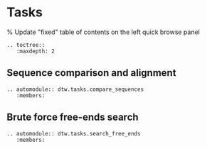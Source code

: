 # Tasks

% Update "fixed" table of contents on the left quick browse panel
```{eval-rst}
.. toctree::
   :maxdepth: 2

```

## Sequence comparison and alignment
```{eval-rst}
.. automodule:: dtw.tasks.compare_sequences
   :members:
```

## Brute force free-ends search
```{eval-rst}
.. automodule:: dtw.tasks.search_free_ends
   :members:
```
